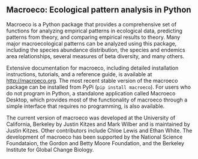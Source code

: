Macroeco: Ecological pattern analysis in Python
-----------------------------------------------

Macroeco is a Python package that provides a comprehensive set of functions for analyzing empirical patterns in ecological data, predicting patterns from theory, and comparing empirical results to theory. Many major macroecological patterns can be analyzed using this package, including the species abundance distribution, the species and endemics area relationships, several measures of beta diversity, and many others.

Extensive documentation for macroeco, including detailed installation instructions, tutorials, and a reference guide, is available at http://macroeco.org. The most recent stable version of the macroeco package can be installed from PyPi (`pip install macroeco`). For users who do not program in Python, a standalone application called Macroeco Desktop, which provides most of the functionality of macroeco through a simple interface that requires no programming, is also available.

The current version of macroeco was developed at the University of California, Berkeley by Justin Kitzes and Mark Wilber and is maintained by Justin Kitzes. Other contributors include Chloe Lewis and Ethan White. The development of macroeco has been supported by the National Science Foundataion, the Gordon and Betty Moore Foundation, and the Berkeley Institute for Global Change Biology.
